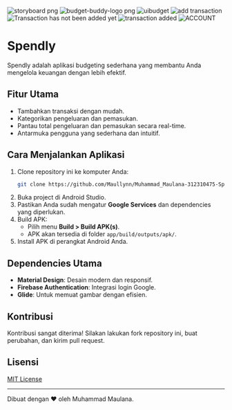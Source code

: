 ![storyboard png](https://github.com/user-attachments/assets/3b13ebb7-8df9-4eca-8c69-dd7bd487a257)
![budget-buddy-logo png](https://github.com/user-attachments/assets/0f72ece8-dd1b-48fe-9969-2b520029a2b4)
![uibudget](https://github.com/user-attachments/assets/0d9c07a3-e478-449c-9019-6967bb4154d7)
![add transaction](https://github.com/user-attachments/assets/ad74817f-02fc-4594-a625-2096c9fcc6d5)
![Transaction has not been added yet](https://github.com/user-attachments/assets/61d188d6-f14c-44b0-bf2b-427310fdff44)
![transaction added](https://github.com/user-attachments/assets/41f39591-e96a-4edd-ac48-bf71c9ee52cc)
![ACCOUNT](https://github.com/user-attachments/assets/1aa5ea55-37dd-4752-9d39-e657d3e21062)

# Spendly

Spendly adalah aplikasi budgeting sederhana yang membantu Anda mengelola keuangan dengan lebih efektif.

## Fitur Utama
- Tambahkan transaksi dengan mudah.
- Kategorikan pengeluaran dan pemasukan.
- Pantau total pengeluaran dan pemasukan secara real-time.
- Antarmuka pengguna yang sederhana dan intuitif.

## Cara Menjalankan Aplikasi

1. Clone repository ini ke komputer Anda:
   ```bash
   git clone https://github.com/Maullynn/Muhammad_Maulana-312310475-Spendly.git
   ```
2. Buka project di Android Studio.
3. Pastikan Anda sudah mengatur **Google Services** dan dependencies yang diperlukan.
4. Build APK:
   - Pilih menu **Build > Build APK(s)**.
   - APK akan tersedia di folder `app/build/outputs/apk/`.
5. Install APK di perangkat Android Anda.

## Dependencies Utama
- **Material Design**: Desain modern dan responsif.
- **Firebase Authentication**: Integrasi login Google.
- **Glide**: Untuk memuat gambar dengan efisien.

## Kontribusi
Kontribusi sangat diterima! Silakan lakukan fork repository ini, buat perubahan, dan kirim pull request.

## Lisensi
[MIT License](LICENSE)

---
Dibuat dengan ❤ oleh Muhammad Maulana.


